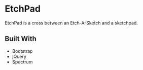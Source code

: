 # EtchPad
EtchPad is a cross between an Etch-A-Sketch and a sketchpad.

## Built With

* Bootstrap
* jQuery
* Spectrum 